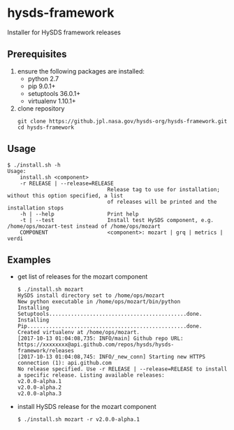 # hysds-framework
Installer for HySDS framework releases

## Prerequisites
1. ensure the following packages are installed:
   - python 2.7
   - pip 9.0.1+
   - setuptools 36.0.1+
   - virtualenv 1.10.1+
2. clone repository
   ```
   git clone https://github.jpl.nasa.gov/hysds-org/hysds-framework.git
   cd hysds-framework
   ```

## Usage
```
$ ./install.sh -h
Usage:
    install.sh <component>
    -r RELEASE | --release=RELEASE
                                Release tag to use for installation; without this option specified, a list
                                of releases will be printed and the installation stops
    -h | --help                 Print help
    -t | --test                 Install test HySDS component, e.g. /home/ops/mozart-test instead of /home/ops/mozart
    COMPONENT                   <component>: mozart | grq | metrics | verdi
```

## Examples
- get list of releases for the mozart component
  ```
  $ ./install.sh mozart
  HySDS install directory set to /home/ops/mozart
  New python executable in /home/ops/mozart/bin/python
  Installing Setuptools............................................done.
  Installing Pip...................................................done.
  Created virtualenv at /home/ops/mozart.
  [2017-10-13 01:04:08,735: INFO/main] Github repo URL: https://xxxxxxxx@api.github.com/repos/hysds/hysds-framework/releases
  [2017-10-13 01:04:08,745: INFO/_new_conn] Starting new HTTPS connection (1): api.github.com
  No release specified. Use -r RELEASE | --release=RELEASE to install a specific release. Listing available releases:
  v2.0.0-alpha.1
  v2.0.0-alpha.2
  v2.0.0-alpha.3
  ```
- install HySDS release for the mozart component
  ```
  $ ./install.sh mozart -r v2.0.0-alpha.1
  ```
